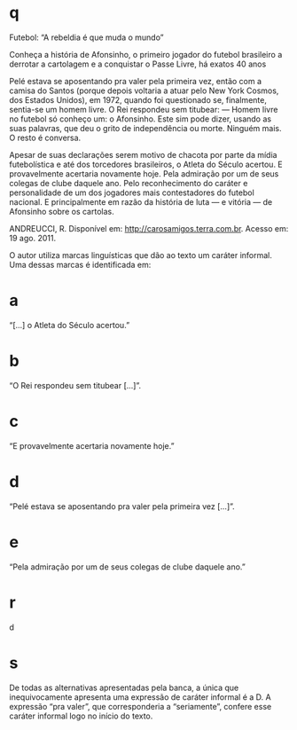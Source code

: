 # q
Futebol: “A rebeldia é que muda o mundo”

Conheça a história de Afonsinho, o primeiro jogador do futebol brasileiro a derrotar a cartolagem e a conquistar o Passe Livre, há exatos 40 anos

Pelé estava se aposentando pra valer pela primeira vez, então com a camisa do Santos (porque depois voltaria a atuar pelo New York Cosmos, dos Estados Unidos), em 1972, quando foi questionado se, finalmente, sentia-se um homem livre. O Rei respondeu sem titubear: — Homem livre no futebol só conheço um: o Afonsinho. Este sim pode dizer, usando as suas palavras, que deu o grito de independência ou morte. Ninguém mais. O resto é conversa.

Apesar de suas declarações serem motivo de chacota por parte da mídia futebolística e até dos torcedores brasileiros, o Atleta do Século acertou. E provavelmente acertaria novamente hoje. Pela admiração por um de seus colegas de clube daquele ano. Pelo reconhecimento do caráter e personalidade de um dos jogadores mais contestadores do futebol nacional. E principalmente em razão da história de luta — e vitória — de Afonsinho sobre os cartolas.

ANDREUCCI, R. Disponível em: http://carosamigos.terra.com.br. Acesso em: 19 ago. 2011.

O autor utiliza marcas linguísticas que dão ao texto um caráter informal. Uma dessas marcas é identificada em:

# a
“\[...] o Atleta do Século acertou.”

# b
“O Rei respondeu sem titubear \[...]”.

# c
“E provavelmente acertaria novamente hoje.”

# d
“Pelé estava se aposentando pra valer pela primeira vez \[...]”.

# e
“Pela admiração por um de seus colegas de clube daquele ano.”

# r
d

# s
De todas as alternativas apresentadas pela banca, a única que inequivocamente apresenta uma expressão de caráter informal é a D. A expressão “pra valer”, que corresponderia a “seriamente”, confere esse caráter informal logo no início do texto.
